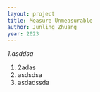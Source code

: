 ```yaml
---
layout: project
title: Measure Unmeasurable
author: Junling Zhuang
year: 2023
---
```


_1.asddsa_

1. 2adas
2. asdsdsa
3. asdadssda

